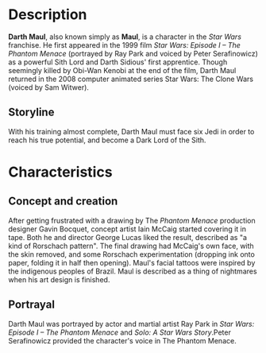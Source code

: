 # Description

**Darth Maul**, also known simply as **Maul**, is a character in the *Star Wars* franchise. He first appeared in the 1999 film *Star Wars: Episode I – The Phantom Menace* (portrayed by Ray Park and voiced by Peter Serafinowicz) as a powerful Sith Lord and Darth Sidious' first apprentice. Though seemingly killed by Obi-Wan Kenobi at the end of the film, Darth Maul returned in the 2008 computer animated series Star Wars: The Clone Wars (voiced by Sam Witwer).

## Storyline

With his training almost complete, Darth Maul must face six Jedi in order to reach his true potential, and become a Dark Lord of the Sith.

# Characteristics

## Concept and creation

After getting frustrated with a drawing by The *Phantom Menace* production designer Gavin Bocquet, concept artist Iain McCaig started covering it in tape. Both he and director George Lucas liked the result, described as "a kind of Rorschach pattern". The final drawing had McCaig's own face, with the skin removed, and some Rorschach experimentation (dropping ink onto paper, folding it in half then opening). Maul's facial tattoos were inspired by the indigenous peoples of Brazil. Maul is described as a thing of nightmares when his art design is finished.

## Portrayal

Darth Maul was portrayed by actor and martial artist Ray Park in *Star Wars: Episode I – The Phantom Menace* and *Solo: A Star Wars Story*.Peter Serafinowicz provided the character's voice in The Phantom Menace.
